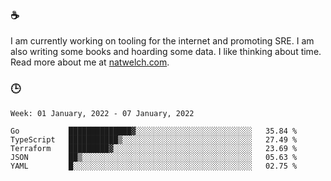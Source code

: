 ### ☕

I am currently working on tooling for the internet and promoting SRE. I am also writing some books and hoarding some data. I like thinking about time. Read more about me at [natwelch.com](https://natwelch.com).

### 🕒

<!--START_SECTION:waka-->
```text
Week: 01 January, 2022 - 07 January, 2022

Go           ██████████████▓░░░░░░░░░░░░░░░░░░░░░░░░░░   35.84 % 
TypeScript   ███████████▒░░░░░░░░░░░░░░░░░░░░░░░░░░░░░   27.49 % 
Terraform    █████████▓░░░░░░░░░░░░░░░░░░░░░░░░░░░░░░░   23.69 % 
JSON         ██▒░░░░░░░░░░░░░░░░░░░░░░░░░░░░░░░░░░░░░░   05.63 % 
YAML         █░░░░░░░░░░░░░░░░░░░░░░░░░░░░░░░░░░░░░░░░   02.75 % 
```
<!--END_SECTION:waka-->
